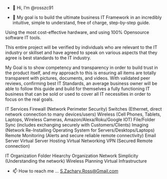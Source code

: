 - 👋 Hi, I’m @rosszc91


- 👀 My goal is to build the ultimate business IT Framework in an incredibly intuitive, simple to understand, free of charge, step-by-step guide. 

Using the most cost-effective hardware, and using 100% Opensource software IT tools.

This entire project will be verified by individuals who are relevant to the IT industry or skillset and have agreed to speak on various aspects that they agree is best standards to the IT industry. 

My Goal is to show competency and transparency in order to build trust in the product itself, and my approach to this is ensuring all items are totally transparent with pictures, documents, and videos. With validated peer reviews, confirming best IT Standards, an average business owner will be able to follow this guide and build for themselves a fully functioning IT business that can be sold or used to cover all IT necessities in order to focus on the real goals. 




IT Services
  Firewall (Network Perimeter Security)
  Switches (Ethernet, direct network connection to many devices/users)
  Wireless (Cell Phones, Tablets, Laptops, Wireless Cameras, Amazon/Alexa/Roku/Google IOT)
  File/Folder Sync (includes exchanging securely with Customers/Clients)
  Imaging (Network Re-Installing Operating System for Servers/Desktops/Laptops)
  Remote Monitoring (Alerts and secure reliable remote connectivity)
  Email Server
  Virtual Server Hosting
  Virtual Networking
  VPN (Secured Remote connection)
  

IT Organization
  Folder Hiearchy Organization
  Network Simplicity (Understanding the network)
  Wireless Planning
  Virtual Infrastructure



- 📫 How to reach me ... S.Zachary.Ross@Gmail.com

<!---
rosszc91/rosszc91 is a ✨ special ✨ repository because its `README.md` (this file) appears on your GitHub profile.
You can click the Preview link to take a look at your changes.
--->
